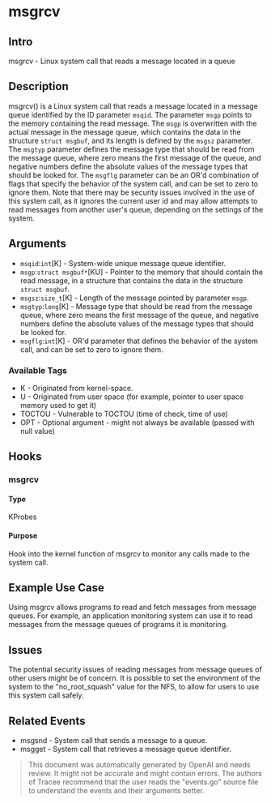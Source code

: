 
# msgrcv

## Intro
msgrcv - Linux system call that reads a message located in a queue

## Description
msgrcv() is a Linux system call that reads a message located in a 
message queue identified by the ID parameter `msqid`. The parameter 
`msgp` points to the memory containing the read message. The `msgp` 
is overwritten with the actual message in the message queue, which 
contains the data in the structure `struct msgbuf`, and its length is
defined by the `msgsz` parameter. The `msgtyp` parameter defines the 
message type that should be read from the message queue, where zero
means the first message of the queue, and negative numbers define the 
absolute values of the message types that should be looked for. The 
`msgflg` parameter can be an OR'd combination of flags that specify 
the behavior of the system call, and can be set to zero to ignore 
them. Note that there may be security issues involved in the use of 
this system call, as it ignores the current user id and may allow 
attempts to read messages from another user's queue, depending on 
the settings of the system.

## Arguments
* `msqid`:`int`[K] - System-wide unique message queue identifier.
* `msgp`:`struct msgbuf*`[KU] - Pointer to the memory that should contain the read message, in a structure that contains the data in the structure `struct msgbuf`.
* `msgsz`:`size_t`[K] - Length of the message pointed by parameter `msgp`.
* `msgtyp`:`long`[K] - Message type that should be read from the message queue, where zero means the first message of the queue, and negative numbers define the absolute values of the message types that should be looked for.
* `msgflg`:`int`[K] - OR'd parameter that defines the behavior of the system call, and can be set to zero to ignore them.

### Available Tags
* K - Originated from kernel-space.
* U - Originated from user space (for example, pointer to user space memory used to get it)
* TOCTOU - Vulnerable to TOCTOU (time of check, time of use)
* OPT - Optional argument - might not always be available (passed with null value)

## Hooks
### msgrcv
#### Type
KProbes 
#### Purpose
Hook into the kernel function of msgrcv to monitor any calls made to the system call.

## Example Use Case
Using msgrcv allows programs to read and fetch messages from message queues. For example, an application monitoring system can use it to read messages from the message queues of programs it is monitoring.

## Issues
The potential security issues of reading messages from message queues of other users might be of concern. It is possible to set the environment of the system to the "no_root_squash" value for the NFS, to allow for users to use this system call safely.

## Related Events
* msgsnd - System call that sends a message to a queue.
* msgget - System call that retrieves a message queue identifier.

> This document was automatically generated by OpenAI and needs review. It might
> not be accurate and might contain errors. The authors of Tracee recommend that
> the user reads the "events.go" source file to understand the events and their
> arguments better.
